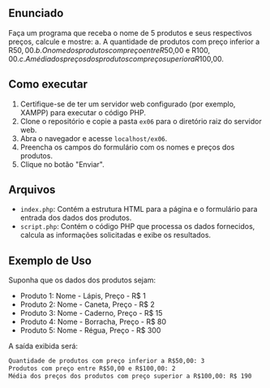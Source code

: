 ## Enunciado

Faça um programa que receba o nome de 5 produtos e seus respectivos preços, calcule e mostre:
a. A quantidade de produtos com preço inferior a R$50,00.
b. O nome dos produtos com preço entre R$50,00 e R$100,00.
c. A média dos preços dos produtos com preço superior a R$100,00.

## Como executar

1. Certifique-se de ter um servidor web configurado (por exemplo, XAMPP) para executar o código PHP.
2. Clone o repositório e copie a pasta `ex06` para o diretório raiz do servidor web.
3. Abra o navegador e acesse `localhost/ex06`.
4. Preencha os campos do formulário com os nomes e preços dos produtos.
5. Clique no botão "Enviar".

## Arquivos

- `index.php`: Contém a estrutura HTML para a página e o formulário para entrada dos dados dos produtos.
- `script.php`: Contém o código PHP que processa os dados fornecidos, calcula as informações solicitadas e exibe os resultados.

## Exemplo de Uso

Suponha que os dados dos produtos sejam:

- Produto 1: Nome - Lápis, Preço - R$ 1
- Produto 2: Nome - Caneta, Preço - R$ 2
- Produto 3: Nome - Caderno, Preço - R$ 15
- Produto 4: Nome - Borracha, Preço - R$ 80
- Produto 5: Nome - Régua, Preço - R$ 300

A saída exibida será:

```html
Quantidade de produtos com preço inferior a R$50,00: 3
Produtos com preço entre R$50,00 e R$100,00: 2
Média dos preços dos produtos com preço superior a R$100,00: R$ 190
```
